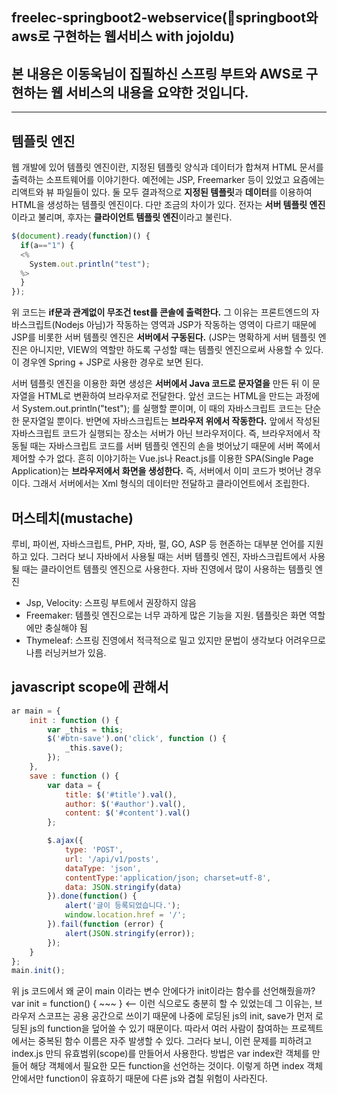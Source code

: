 ## freelec-springboot2-webservice(👯springboot와 aws로 구현하는 웹서비스 with jojoldu)
## 본 내용은 이동욱님이 집필하신 **스프링 부트와 AWS로 구현하는 웹 서비스의 내용을 요약한 것입니다.**
<!--
**dnr2144/dnr2144** is a ✨ _special_ ✨ repository because its `README.md` (this file) appears on your GitHub profile.

Here are some ideas to get you started:

- 🔭 I’m currently working on ...
- 🌱 I’m currently learning ...
- 👯 I’m looking to collaborate on ...
- 🤔 I’m looking for help with ...
- 💬 Ask me about ...
- 📫 How to reach me: ...
- 😄 Pronouns: ...
- ⚡ Fun fact: ...
-->

---

## 템플릿 엔진
  웹 개발에 있어 템플릿 엔진이란, 지정된 템플릿 양식과 데이터가 합쳐져
HTML 문서를 출력하는 소프트웨어를 이야기한다. 예전에는 JSP, Freemarker 등이 있었고
요즘에는 리액트와 뷰 파일들이 있다. 둘 모두 결과적으로 **지정된 템플릿**과 **데이터**를 이용하여 
HTML을 생성하는 템플릿 엔진이다.
다만 조금의 차이가 있다. 전자는 **서버 템플릿 엔진**이라고 불리며, 후자는 **클라이언트 템플릿 엔진**이라고 불린다.

```javascript 
$(document).ready(function)() {
  if(a=="1") {
  <%
    System.out.println("test");
  %>
  }
});
```
  위 코드는 **if문과 관계없이 무조건 test를 콘솔에 출력한다.** 그 이유는 프론트엔드의
자바스크립트(Nodejs 아님)가 작동하는 영역과 JSP가 작동하는 영역이 다르기 때문에 JSP를 비롯한 서버 템플릿 엔진은
**서버에서 구동된다.** (JSP는 명확하게 서버 템플릿 엔진은 아니지만, VIEW의 역할만 하도록 구성할 때는 템플릿 엔진으로써
사용할 수 있다. 이 경우엔 Spring + JSP로 사용한 경우로 보면 된다.

  서버 템플릿 엔진을 이용한 화면 생성은 **서버에서 Java 코드로 문자열을** 만든 뒤
이 문자열을 HTML로 변환하여 브라우저로 전달한다. 앞선 코드는 HTML을 만드는 과정에서 System.out.println("test"); 를 실행할 뿐이며,
이 때의 자바스크립트 코드는 단순한 문자열일 뿐이다.
반면에 자바스크립트는 **브라우저 위에서 작동한다.** 앞에서 작성된 자바스크립트 코드가 실행되는 장소는
서버가 아닌 브라우저이다. 즉, 브라우저에서 작동될 때는 자바스크립트 코드를 서버 템플릿 엔진의 손을 벗어났기 때문에 서버 쪽에서 제어할 수가 없다.
흔히 이야기하는 Vue.js나 React.js를 이용한 SPA(Single Page Application)는 **브라우저에서 화면을 생성한다.** 즉, 서버에서 이미 코드가 벗어난 경우이다. 
그래서 서버에서는 Xml 형식의 데이터만 전달하고 클라이언트에서 조립한다.

## 머스테치(mustache)
루비, 파이썬, 자바스크립트, PHP, 자바, 펄, GO, ASP 등 현존하는 대부분 언어를 지원하고 있다. 그러다 보니 자바에서 사용될 때는 서버 템플릿 엔진, 자바스크립트에서 사용될 때는 클라이언트 
템플릿 엔진으로 사용한다.
자바 진영에서 많이 사용하는 템플릿 엔진
* Jsp, Velocity: 스프링 부트에서 권장하지 않음
* Freemaker: 템플릿 엔진으로는 너무 과하게 많은 기능을 지원. 템플릿은 화면 역할에만 충실해야 됨
* Thymeleaf: 스프링 진영에서 적극적으로 밀고 있지만 문법이 생각보다 어려우므로 나름 러닝커브가 있음.

## javascript scope에 관해서
```javascript
ar main = {
    init : function () {
        var _this = this;
        $('#btn-save').on('click', function () {
            _this.save();
        });
    },
    save : function () {
        var data = {
            title: $('#title').val(),
            author: $('#author').val(),
            content: $('#content').val()
        };

        $.ajax({
            type: 'POST',
            url: '/api/v1/posts',
            dataType: 'json',
            contentType:'application/json; charset=utf-8',
            data: JSON.stringify(data)
        }).done(function() {
            alert('글이 등록되었습니다.');
            window.location.href = '/';
        }).fail(function (error) {
            alert(JSON.stringify(error));
        });
    }
};
main.init();
```

위 js 코드에서 왜 굳이 main 이라는 변수 안에다가 init이라는 함수를 선언해줬을까?
var init = function() { ~~~ } <-- 이런 식으로도 충분히 할 수 있었는데
그 이유는, 브라우저 스코프는 공용 공간으로 쓰이기 때문에 나중에 로딩된 js의 init, save가 먼저 로딩된
js의 function을 덮어쓸 수 있기 때문이다.
따라서 여러 사람이 참여하는 프로젝트에서는 중복된 함수 이름은 자주 발생할 수 있다.
그러다 보니, 이런 문제를 피하려고 index.js 만듸 유효범위(scope)를 만들어서 사용한다.
방법은 var index란 객체를 만들어 해당 객체에서 필요한 모든 function을 선언하는 것이다.
이렇게 하면 index 객체 안에서만 function이 유효하기 때문에 다른 js와 겹칠 위험이 사라진다.

